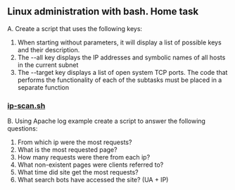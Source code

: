 ## Linux administration with bash. Home task
A. Create a script that uses the following keys:
1. When starting without parameters, it will display a list of possible keys and their description. 
2. The --all key displays the IP addresses and symbolic names of all hosts in the current subnet 
3. The --target key displays a list of open system TCP ports.
The code that performs the functionality of each of the subtasks must be placed in a separate function

### [ip-scan.sh](https://github.com/silver2mike/EPAM-OnlineUA-Cloud-DevOps-Fundamentals-Autumn-2022/blob/main/L1/LInux-Bash-Homework/ip-scan.sh)

B. Using Apache log example create a script to answer the following questions:
1. From which ip were the most requests? 
2. What is the most requested page? 
3. How many requests were there from each ip? 
4. What non-existent pages were clients referred to? 
5. What time did site get the most requests? 
6. What search bots have accessed the site? (UA + IP)
